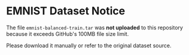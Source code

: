 # EMNIST Dataset Notice

The file `emnist-balanced-train.tar` was **not uploaded** to this repository because it exceeds GitHub's 100MB file size limit.

Please download it manually or refer to the original dataset source.
